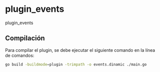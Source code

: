 # plugin_events
plugin_events

## Compilación

Para compilar el plugin, se debe ejecutar el siguiente comando en la línea de comandos:

```sh
go build -buildmode=plugin -trimpath -o events.dinamic ./main.go
```